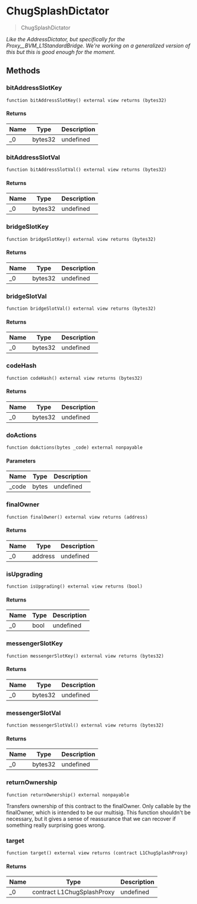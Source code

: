 # ChugSplashDictator



> ChugSplashDictator



*Like the AddressDictator, but specifically for the Proxy__BVM_L1StandardBridge. We&#39;re      working on a generalized version of this but this is good enough for the moment.*

## Methods

### bitAddressSlotKey

```solidity
function bitAddressSlotKey() external view returns (bytes32)
```






#### Returns

| Name | Type | Description |
|---|---|---|
| _0 | bytes32 | undefined

### bitAddressSlotVal

```solidity
function bitAddressSlotVal() external view returns (bytes32)
```






#### Returns

| Name | Type | Description |
|---|---|---|
| _0 | bytes32 | undefined

### bridgeSlotKey

```solidity
function bridgeSlotKey() external view returns (bytes32)
```






#### Returns

| Name | Type | Description |
|---|---|---|
| _0 | bytes32 | undefined

### bridgeSlotVal

```solidity
function bridgeSlotVal() external view returns (bytes32)
```






#### Returns

| Name | Type | Description |
|---|---|---|
| _0 | bytes32 | undefined

### codeHash

```solidity
function codeHash() external view returns (bytes32)
```






#### Returns

| Name | Type | Description |
|---|---|---|
| _0 | bytes32 | undefined

### doActions

```solidity
function doActions(bytes _code) external nonpayable
```





#### Parameters

| Name | Type | Description |
|---|---|---|
| _code | bytes | undefined

### finalOwner

```solidity
function finalOwner() external view returns (address)
```






#### Returns

| Name | Type | Description |
|---|---|---|
| _0 | address | undefined

### isUpgrading

```solidity
function isUpgrading() external view returns (bool)
```






#### Returns

| Name | Type | Description |
|---|---|---|
| _0 | bool | undefined

### messengerSlotKey

```solidity
function messengerSlotKey() external view returns (bytes32)
```






#### Returns

| Name | Type | Description |
|---|---|---|
| _0 | bytes32 | undefined

### messengerSlotVal

```solidity
function messengerSlotVal() external view returns (bytes32)
```






#### Returns

| Name | Type | Description |
|---|---|---|
| _0 | bytes32 | undefined

### returnOwnership

```solidity
function returnOwnership() external nonpayable
```

Transfers ownership of this contract to the finalOwner. Only callable by the finalOwner, which is intended to be our multisig. This function shouldn&#39;t be necessary, but it gives a sense of reassurance that we can recover if something really surprising goes wrong.




### target

```solidity
function target() external view returns (contract L1ChugSplashProxy)
```






#### Returns

| Name | Type | Description |
|---|---|---|
| _0 | contract L1ChugSplashProxy | undefined




